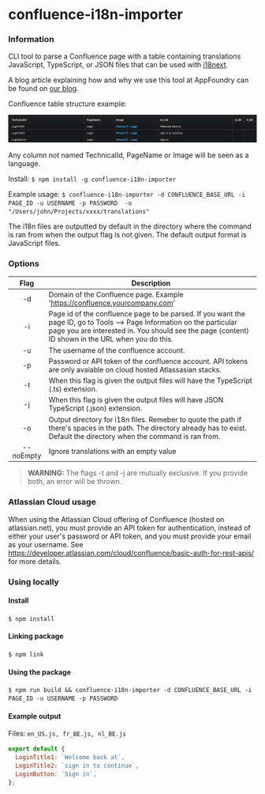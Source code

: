 # confluence-i18n-importer

### Information
CLI tool to parse a Confluence page with a table containing translations JavaScript, TypeScript, or JSON files that can be used with 
[i18next](https://www.i18next.com/).

A blog article explaining how and why we use this tool at AppFoundry can be found on [our blog](https://appfoundry.be/blog/automating-the-copy-experience-for-our-customers).

Confluence table structure example:

![table image](images/table-example.png)

Any column not named TechnicalId, PageName or Image will be seen as a language.

Install: `$ npm install -g confluence-i18n-importer`

Example usage: `$ confluence-i18n-importer -d CONFLUENCE_BASE_URL -i PAGE_ID -u USERNAME -p PASSWORD  -o "/Users/john/Projects/xxxx/translations"`

The i18n files are outputted by default in the directory where the command is ran from when the output flag is not given. The default output format is JavaScript files.

### Options


| Flag       | Description          |
| :-------------: |------------- |
| -d      | Domain of the Confluence page. Example 'https://confluence.yourcompany.com' |
| -i      | Page id of the confluence page to be parsed. If you want the page ID, go to Tools —> Page Information on the particular page you are interested in. You should see the page (content) ID shown in the URL when you do this.      |
| -u | The username of the confluence account. |
| -p | Password or API token of the confluence account. API tokens are only avaiable on cloud hosted Atlassasian stacks. |
| -t | When this flag is given the output files will have the TypeScript (.ts) extension. |
| -j | When this flag is given the output files will have JSON TypeScript (.json) extension. |
| -o | Output directory for i18n files. Remeber to quote the path if there's spaces in the path. The directory already has to exist. Default the directory when the command is ran from. |
| --noEmpty | Ignore translations with an empty value |

> __WARNING:__ The flags -t and -j are mutually exclusive. If you provide both, an error will be thrown.

### Atlassian Cloud usage

When using the Atlassian Cloud offering of Confluence (hosted on atlassian.net), you must provide an API token for authentication, instead of either your user's password or API token, and you must provide your email as your username. See https://developer.atlassian.com/cloud/confluence/basic-auth-for-rest-apis/ for more details.

### Using locally

#### Install

`$ npm install`

#### Linking package

`$ npm link`

#### Using the package

`$ npm run build && confluence-i18n-importer -d CONFLUENCE_BASE_URL -i PAGE_ID -u USERNAME -p PASSWORD`

#### Example output

Files: `en_US.js, fr_BE.js, nl_BE.js`

```javascript
export default {
  LoginTitle1: `Welcome back at`,
  LoginTitle2: `sign in to continue`,
  LoginButton: `Sign in`,
};
```